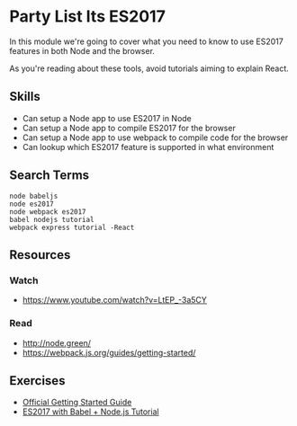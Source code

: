 # Party List Its ES2017

In this module we're going to cover what you need to know to use ES2017 features
in both Node and the browser.

As you're reading about these tools, avoid tutorials aiming to explain React.

## Skills

- Can setup a Node app to use ES2017 in Node
- Can setup a Node app to compile ES2017 for the browser
- Can setup a Node app to use webpack to compile code for the browser
- Can lookup which ES2017 feature is supported in what environment

## Search Terms

```
node babeljs
node es2017
node webpack es2017
babel nodejs tutorial
webpack express tutorial -React
```

## Resources

### Watch

- https://www.youtube.com/watch?v=LtEP_-3a5CY

### Read

- http://node.green/
- https://webpack.js.org/guides/getting-started/


## Exercises

- [Official Getting Started Guide](https://webpack.js.org/guides/getting-started/)
- [ES2017 with Babel + Node.js Tutorial](https://www.youtube.com/watch?v=LtEP_-3a5CY)
